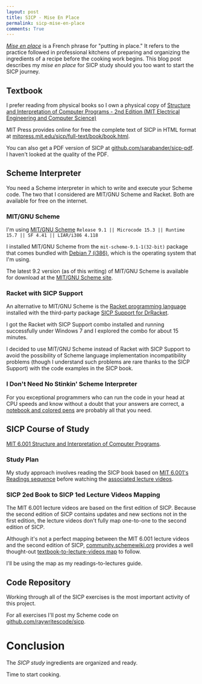 ```yaml
---
layout: post
title: SICP - Mise En Place 
permalink: sicp-mise-en-place
comments: True
---
```


*[Mise en place](http://youtu.be/RBqusvBlCb8?t=7s)* is a French phrase for "putting in place." It refers to the practice followed in professional kitchens of preparing and organizing the ingredients of a recipe before the cooking work begins. This blog post describes my *mise en place* for SICP study should you too want to start the SICP journey.

## Textbook
I prefer reading from physical books so I own a physical copy of <a href="http://www.amazon.com/gp/product/0262510871/ref=as_li_tl?ie=UTF8&camp=1789&creative=9325&creativeASIN=0262510871&linkCode=as2&tag=6767151-20&linkId=IT74OVKFCMXWQNMU">Structure and Interpretation of Computer Programs - 2nd Edition (MIT Electrical Engineering and Computer Science)</a><img src="http://ir-na.amazon-adsystem.com/e/ir?t=6767151-20&l=as2&o=1&a=0262510871" width="1" height="1" border="0" alt="" style="border:none !important; margin:0px !important;" />

MIT Press provides online for free the complete text of SICP in HTML format at [mitpress.mit.edu/sicp/full-text/book/book.html](http://mitpress.mit.edu/sicp/full-text/book/book.html).

You can also get a PDF version of SICP at [github.com/sarabander/sicp-pdf](https://github.com/sarabander/sicp-pdf). I haven't looked at the quality of the PDF.

## Scheme Interpreter
You need a Scheme interpreter in which to write and execute your Scheme code. The two that I considered are MIT/GNU Scheme and Racket. Both are available for free on the internet.

### MIT/GNU Scheme
I'm using [MIT/GNU Scheme](http://www.gnu.org/software/mit-scheme/) `Release 9.1 || Microcode 15.3 || Runtime 15.7 || SF 4.41 || LIAR/i386 4.118`

I installed MIT/GNU Scheme from the `mit-scheme-9.1-1(32-bit)` package that comes bundled with [Debian 7 (i386)](http://cdimage.debian.org/debian-cd/7.6.0/i386/bt-dvd/), which is the operating system that I'm using.  

The latest 9.2 version (as of this writing) of MIT/GNU Scheme is available for download at the [MIT/GNU Scheme site](http://www.gnu.org/software/mit-scheme/). 

### Racket with SICP Support
An alternative to MIT/GNU Scheme is the [Racket programming language](http://racket-lang.org/) installed with the third-party package [SICP Support for DrRacket](http://www.neilvandyke.org/racket-sicp/).  

I got the Racket with SICP Support combo installed and running successfully under Windows 7 and I explored the combo for about 15 minutes. 

I decided to use MIT/GNU Scheme instead of Racket with SICP Support to avoid the possibility of Scheme language implementation incompatibility problems (though I understand such problems are rare thanks to the SICP Support) with the code examples in the SICP book.

### I Don't Need No Stinkin' Scheme Interpreter
For you exceptional programmers who can run the code in your head at CPU speeds and know without a doubt that your answers are correct, a [notebook and colored pens](https://twitter.com/stevelosh/status/310487495198523393/photo/1) are probably all that you need.

## SICP Course of Study
[MIT 6.001 Structure and Interpretation of Computer Programs](http://ocw.mit.edu/courses/electrical-engineering-and-computer-science/6-001-structure-and-interpretation-of-computer-programs-spring-2005/index.htm).

### Study Plan
My study approach involves reading the SICP book based on [MIT 6.001's Readings sequence](http://ocw.mit.edu/courses/electrical-engineering-and-computer-science/6-001-structure-and-interpretation-of-computer-programs-spring-2005/readings/) before watching the [associated lecture videos](http://ocw.mit.edu/courses/electrical-engineering-and-computer-science/6-001-structure-and-interpretation-of-computer-programs-spring-2005/video-lectures/).

### SICP 2ed Book to SICP 1ed Lecture Videos Mapping
The MIT 6.001 lecture videos are based on the first edition of SICP. Because the second edition of SICP contains updates and new sections not in the first edition, the lecture videos don't fully map one-to-one to the second edition of SICP.

Although it's not a perfect mapping between the MIT 6.001 lecture videos and the second edition of SICP, [community.schemewiki.org](http://community.schemewiki.org/) provides a well thought-out [textbook-to-lecture-videos map](http://community.schemewiki.org/?sicp-text-to-video-map) to follow. 

I'll be using the map as my readings-to-lectures guide. 

## Code Repository
Working through all of the SICP exercises is the most important activity of this project.

For all exercises I'll post my Scheme code on [github.com/raywritescode/sicp](https://github.com/raywritescode/sicp).

# Conclusion
The *SICP study* ingredients are organized and ready. 

Time to start cooking.
